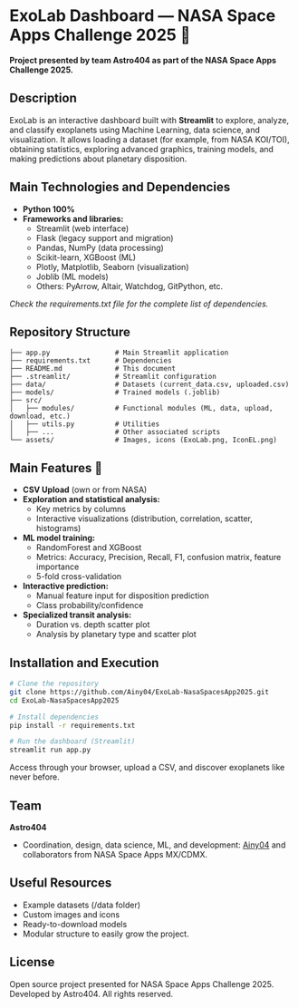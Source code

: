 # ExoLab Dashboard — NASA Space Apps Challenge 2025 🌌
**Project presented by team Astro404 as part of the NASA Space Apps Challenge 2025.**

## Description
ExoLab is an interactive dashboard built with **Streamlit** to explore, analyze, and classify exoplanets using Machine Learning, data science, and visualization. It allows loading a dataset (for example, from NASA KOI/TOI), obtaining statistics, exploring advanced graphics, training models, and making predictions about planetary disposition.

## Main Technologies and Dependencies
- **Python 100%**
- **Frameworks and libraries:**
  - Streamlit (web interface)
  - Flask (legacy support and migration)
  - Pandas, NumPy (data processing)
  - Scikit-learn, XGBoost (ML)
  - Plotly, Matplotlib, Seaborn (visualization)
  - Joblib (ML models)
  - Others: PyArrow, Altair, Watchdog, GitPython, etc.

_Check the requirements.txt file for the complete list of dependencies._

## Repository Structure
```
├── app.py                # Main Streamlit application
├── requirements.txt      # Dependencies
├── README.md             # This document
├── .streamlit/           # Streamlit configuration
├── data/                 # Datasets (current_data.csv, uploaded.csv)
├── models/               # Trained models (.joblib)
├── src/                  
│   ├── modules/          # Functional modules (ML, data, upload, download, etc.)
│   ├── utils.py          # Utilities
│   ├── ...               # Other associated scripts
└── assets/               # Images, icons (ExoLab.png, IconEL.png)
```

## Main Features 🚀
- **CSV Upload** (own or from NASA)
- **Exploration and statistical analysis:**
  - Key metrics by columns
  - Interactive visualizations (distribution, correlation, scatter, histograms)
- **ML model training:**
  - RandomForest and XGBoost
  - Metrics: Accuracy, Precision, Recall, F1, confusion matrix, feature importance
  - 5-fold cross-validation
- **Interactive prediction:**
  - Manual feature input for disposition prediction
  - Class probability/confidence
- **Specialized transit analysis:**
  - Duration vs. depth scatter plot
  - Analysis by planetary type and scatter plot

## Installation and Execution
```bash
# Clone the repository
git clone https://github.com/Ainy04/ExoLab-NasaSpacesApp2025.git
cd ExoLab-NasaSpacesApp2025

# Install dependencies
pip install -r requirements.txt

# Run the dashboard (Streamlit)
streamlit run app.py
```

Access through your browser, upload a CSV, and discover exoplanets like never before.

## Team
**Astro404**
- Coordination, design, data science, ML, and development: [Ainy04](https://github.com/Ainy04) and collaborators from NASA Space Apps MX/CDMX.

## Useful Resources
- Example datasets (/data folder)
- Custom images and icons
- Ready-to-download models
- Modular structure to easily grow the project.

## License
Open source project presented for NASA Space Apps Challenge 2025.  
Developed by Astro404. All rights reserved.
